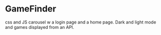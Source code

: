 # GameFinder 
css and JS carousel w a login page and a home page. Dark and light mode and games displayed from an API. 
